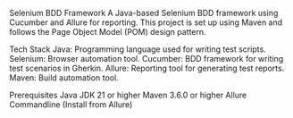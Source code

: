 Selenium BDD Framework
A Java-based Selenium BDD framework using Cucumber and Allure for reporting. This project is set up using Maven and follows the Page Object Model (POM) design pattern.

Tech Stack
Java: Programming language used for writing test scripts.
Selenium: Browser automation tool.
Cucumber: BDD framework for writing test scenarios in Gherkin.
Allure: Reporting tool for generating test reports.
Maven: Build automation tool.

Prerequisites
Java JDK 21 or higher
Maven 3.6.0 or higher
Allure Commandline (Install from Allure)
